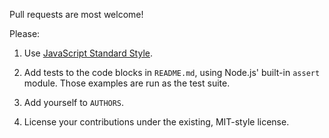 Pull requests are most welcome!

Please:

1. Use [JavaScript Standard Style](https://www.npmjs.com/packages/standard).

2. Add tests to the code blocks in `README.md`, using Node.js' built-in
   `assert` module. Those examples are run as the test suite.

3. Add yourself to `AUTHORS`.

4. License your contributions under the existing, MIT-style license.
